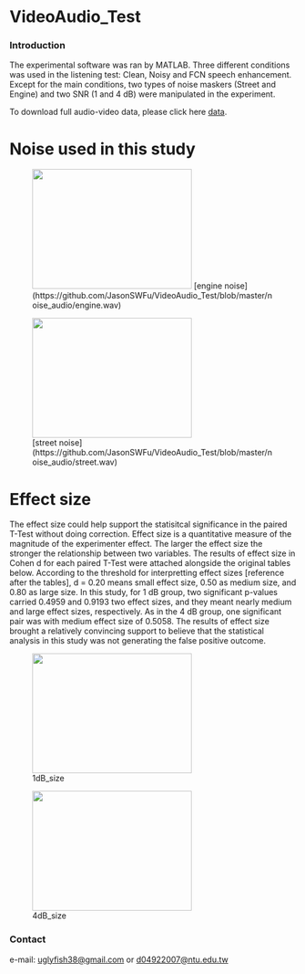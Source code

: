 # VideoAudio_Test

### Introduction
The experimental software was ran by MATLAB. Three different conditions was used in the listening test: Clean, Noisy and FCN speech enhancement. Except for the main conditions, two types of noise maskers (Street and Engine) and two SNR (1 and 4 dB) were manipulated in the experiment.

To download full audio-video data, please click here [data](https://drive.google.com/drive/folders/1iycJkD47wdJO9xw48ChR4g4cCmDnH4Iu?usp=sharing).


# Noise used in this study
<figure>
  <img width="280" height="210" src="https://github.com/JasonSWFu/VideoAudio_Test/blob/master/images/engine.bmp"/>
  [engine noise](https://github.com/JasonSWFu/VideoAudio_Test/blob/master/noise_audio/engine.wav)
</figure>    

<figure>
  <img width="280" height="210" src="https://github.com/JasonSWFu/VideoAudio_Test/blob/master/images/street.bmp"/>
  <figcaption> [street noise](https://github.com/JasonSWFu/VideoAudio_Test/blob/master/noise_audio/street.wav) </figcaption>
</figure>

# Effect size
The effect size could help support the statisitcal significance in the paired T-Test without doing correction. Effect size is a quantitative measure of the magnitude of the experimenter effect. The larger the effect size the stronger the relationship between two variables. The results of effect size in Cohen d for each paired T-Test were attached alongside the original tables below. According to the threshold for interpretting effect sizes [reference after the tables], d = 0.20 means small effect size, 0.50 as medium size, and 0.80 as large size. In this study, for 1 dB group, two significant p-values carried 0.4959 and 0.9193 two effect sizes, and they meant nearly medium and large effect sizes, respectively. As in the 4 dB group, one significant pair was with medium effect size of 0.5058. The results of effect size brought a relatively convincing support to believe that the statistical analysis in this study was not generating the false positive outcome.

<figure>
  <img width="280" height="210" src="https://github.com/JasonSWFu/VideoAudio_Test/blob/master/images/1dB_size.png"/>
  <figcaption> 1dB_size </figcaption>
</figure>    

<figure>
  <img width="280" height="210" src="https://github.com/JasonSWFu/VideoAudio_Test/blob/master/images/4dB_size.png"/>
  <figcaption> 4dB_size </figcaption>
</figure>


### Contact

e-mail: uglyfish38@gmail.com or d04922007@ntu.edu.tw

